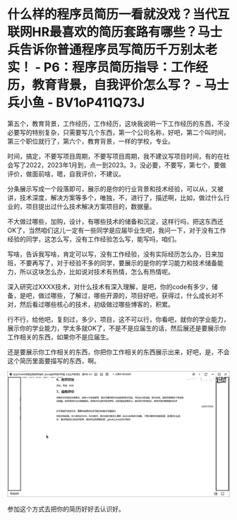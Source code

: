 # 什么样的程序员简历一看就没戏？当代互联网HR最喜欢的简历套路有哪些？马士兵告诉你普通程序员写简历千万别太老实！ - P6：程序员简历指导：工作经历，教育背景，自我评价怎么写？ - 马士兵小鱼 - BV1oP411Q73J

第五个，教育背景，工作经历，工作经历，这块我说明一下工作经历的东西，不没必要写的特别复杂，只需要写几个东西，第一个公司名称，好吧，第二个叫时间，第三个职位就行了，第六个，教育背景，一样的学校，专业。

时间，搞定，不要写项目周期，不要写项目周期，我不建议写项目时间，有的在社会写了2022，2023年1月到，点一到2023。3，没必要，不要写，第七个，要做评价，做面前啥，嗯，自我评价，不建议。

分条展示写成一个段落即可，展示的是你的行业背景和技术经验，可以从，又被讲，技术深度，解决方案等多个，唯独，不，进行了，描述啊，比如，做过什么行业的，项目提出过什么技术解决方案项目的，数据量。

不大做过哪些，加购，设计，有哪些技术的储备和沉淀，这样行吗，把这东西还OK了，当然咱们这儿一定有一些同学是应届毕业生吧，我问一下，对于没有工作经验的同学，这怎么写，没有工作经验怎么写，能写吗，咱们。

写啥，告诉我写啥，肯定可以写，没有工作经验，没有实际经历怎么办，日来加班，不要再写了，对于经验不多的同学，要展示的是你的学习能力和技术储备能力，所以这块怎么办，比如说对技术有热情，怎么有热情呢。

深入研究过XXXX技术，对什么技术有深入理解，是吧，你的code有多少，储备，是吧，做过哪些，了解过，哪些开源的，项目好吧，获得过，什么成长对不对，然后看过哪些核心的技术，初级做过哪些博客的，积累。

行不行，给他吧，复刻过，多少，项目，这不可以行，你看吧，就你的学业能力，展示你的学业能力，学太多就OK了，不是不是应届生的话，然后展还是要展示你工作相关的东西，如果你不是应届生。

还是要展示你工作相关的东西，你把你工作相关的东西展示出来，好吧，是，不会这个简历里面要描写的东西，啊。

![](img/d73fbadb6afba8d78e9f0c646f892e0a_1.png)

参加这个方式去把你的简历好好去认识好。